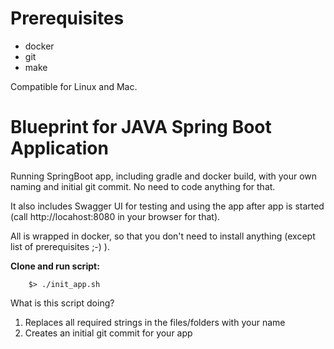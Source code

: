 # Prerequisites

* docker
* git
* make

Compatible for Linux and Mac.

# Blueprint for JAVA Spring Boot Application

Running SpringBoot app, including gradle and docker build, with your own naming and initial git commit. No need to code anything for that.

It also includes Swagger UI for testing and using the app after app is started (call http://locahost:8080 in your browser for that).

All is wrapped in docker, so that you don't need to install anything (except list of prerequisites ;-) ).

**Clone and run script:**

```
    $> ./init_app.sh
```

What is this script doing?
1. Replaces all required strings in the files/folders with your name
2. Creates an initial git commit for your app
